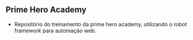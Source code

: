 ## Prime Hero Academy

- Repositório do treinamento da prime hero academy, utilizando o robot framework para automação web.
